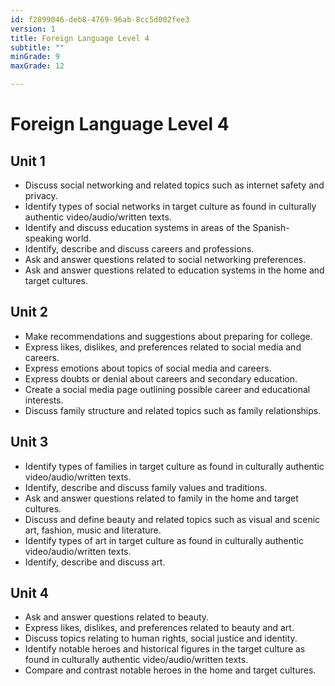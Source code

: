 ```yaml
---
id: f2899046-deb8-4769-96ab-8cc5d002fee3
version: 1
title: Foreign Language Level 4
subtitle: ""
minGrade: 9
maxGrade: 12

---
```

# Foreign Language Level 4


## Unit 1
* Discuss social networking and related topics such as internet safety and privacy.
* Identify types of social networks in target culture as found in culturally authentic video/audio/written texts.
* Identify and discuss education systems in areas of the Spanish-speaking world.
* Identify, describe and discuss careers and professions.
* Ask and answer questions related to social networking preferences.
* Ask and answer questions related to education systems in the home and target cultures.

## Unit 2
* Make recommendations and suggestions about preparing for college.
* Express likes, dislikes, and preferences related to social media and careers.
* Express emotions about topics of social media and careers.
* Express doubts or denial about careers and secondary education.
* Create a social media page outlining possible career and educational interests.
* Discuss family structure and related topics such as family relationships.

## Unit 3
* Identify types of families in target culture as found in culturally authentic video/audio/written texts.
* Identify, describe and discuss family values and traditions.
* Ask and answer questions related to family in the home and target cultures.
* Discuss and define beauty and related topics such as visual and scenic art, fashion, music and literature.
* Identify types of art in target culture as found in culturally authentic video/audio/written texts.
* Identify, describe and discuss art.

## Unit 4
* Ask and answer questions related to beauty.
* Express likes, dislikes, and preferences related to beauty and art.
* Discuss topics relating to human rights, social justice and identity.
* Identify notable heroes and historical figures in the target culture as found in culturally authentic video/audio/written texts.
* Compare and contrast notable heroes in the home and target cultures.